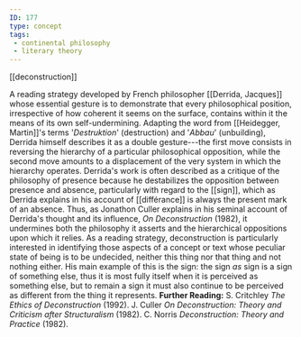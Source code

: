 ```yaml
---
ID: 177
type: concept
tags: 
 - continental philosophy
 - literary theory
---
```


[[deconstruction]]

 A reading
strategy developed by French philosopher [[Derrida, Jacques]] whose essential
gesture is to demonstrate that every philosophical position,
irrespective of how coherent it seems on the surface, contains within it
the means of its own self-undermining. Adapting the word from [[Heidegger, Martin]]'s terms
'*Destruktion*' (destruction) and '*Abbau*' (unbuilding), Derrida
himself describes it as a double gesture---the first move consists in
reversing the hierarchy of a particular philosophical opposition, while
the second move amounts to a displacement of the very system in which
the hierarchy operates. Derrida's work is often described as a critique
of the philosophy of presence because he destabilizes the opposition
between presence and absence, particularly with regard to the
[[sign]], which as Derrida
explains in his account of
[[différance]] is always
the present mark of an absence. Thus, as Jonathon Culler explains in his
seminal account of Derrida's thought and its influence, *On Deconstruction* (1982), it undermines both the philosophy it asserts and
the hierarchical oppositions upon which it relies. As a reading
strategy, deconstruction is particularly interested in identifying those
aspects of a concept or text whose peculiar state of being is to be
undecided, neither this thing nor that thing and not nothing either. His
main example of this is the sign: the sign *as* sign is a sign of
something else, thus it is most fully itself when it is perceived as
something else, but to remain a sign it must also continue to be
perceived as different from the thing it represents.
**Further Reading:** S. Critchley *The Ethics of Deconstruction* (1992).
J. Culler *On Deconstruction: Theory and Criticism after Structuralism*
(1982).
C. Norris *Deconstruction: Theory and Practice* (1982).
